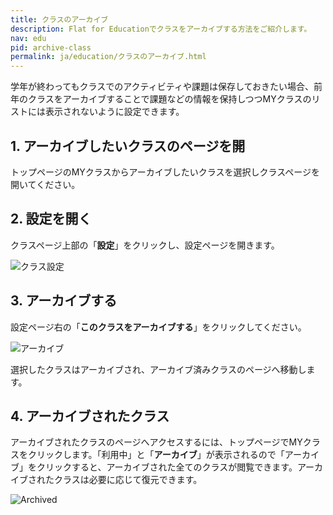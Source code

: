 ```yaml
---
title: クラスのアーカイブ
description: Flat for Educationでクラスをアーカイブする方法をご紹介します。
nav: edu
pid: archive-class
permalink: ja/education/クラスのアーカイブ.html
---
```


学年が終わってもクラスでのアクティビティや課題は保存しておきたい場合、前年のクラスをアーカイブすることで課題などの情報を保持しつつMYクラスのリストには表示されないように設定できます。

##  1. アーカイブしたいクラスのページを開

トップページのMYクラスからアーカイブしたいクラスを選択しクラスページを開いてください。
<br>


##  2. 設定を開く

クラスページ上部の「**設定**」をクリックし、設定ページを開きます。

![クラス設定](/help/assets/img/edu-ja/class-tab-settings.png)
<br>


##  3. アーカイブする

設定ページ右の「**このクラスをアーカイブする**」をクリックしてください。

![アーカイブ](/help/assets/img/edu-ja/class-tab-settings-archive.png)

選択したクラスはアーカイブされ、アーカイブ済みクラスのページへ移動します。
<br>


##  4. アーカイブされたクラス

アーカイブされたクラスのページへアクセスするには、トップページでMYクラスをクリックします。「利用中」と「**アーカイブ**」が表示されるので「アーカイブ」をクリックすると、アーカイブされた全てのクラスが閲覧できます。アーカイブされたクラスは必要に応じて復元できます。

![Archived](/help/assets/img/edu-ja/classes-archived.png)